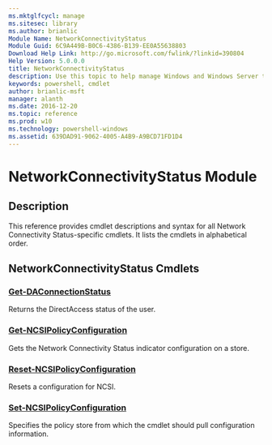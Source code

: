 ```yaml
---
ms.mktglfcycl: manage
ms.sitesec: library
ms.author: brianlic
Module Name: NetworkConnectivityStatus
Module Guid: 6C9A449B-B0C6-4386-B139-EE0A55638803
Download Help Link: http://go.microsoft.com/fwlink/?linkid=390804
Help Version: 5.0.0.0
title: NetworkConnectivityStatus
description: Use this topic to help manage Windows and Windows Server technologies with Windows PowerShell.
keywords: powershell, cmdlet
author: brianlic-msft
manager: alanth
ms.date: 2016-12-20
ms.topic: reference
ms.prod: w10
ms.technology: powershell-windows
ms.assetid: 639DAD91-9062-4005-A4B9-A9BCD71FD1D4
---
```


# NetworkConnectivityStatus Module
## Description
This reference provides cmdlet descriptions and syntax for all Network Connectivity Status-specific cmdlets. It lists the cmdlets in alphabetical order.

## NetworkConnectivityStatus Cmdlets
### [Get-DAConnectionStatus](./Get-DAConnectionStatus.md)
Returns the DirectAccess status of the user.

### [Get-NCSIPolicyConfiguration](./Get-NCSIPolicyConfiguration.md)
Gets the Network Connectivity Status indicator configuration on a store.

### [Reset-NCSIPolicyConfiguration](./Reset-NCSIPolicyConfiguration.md)
Resets a configuration for NCSI.

### [Set-NCSIPolicyConfiguration](./Set-NCSIPolicyConfiguration.md)
Specifies the policy store from which the cmdlet should pull configuration information.

